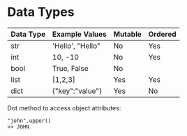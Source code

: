 # Data Types

| Data Type | Example Values | Mutable | Ordered |
| --- | --- |---|---|
| str | 'Hello', "Hello" | No | Yes |
|int| 10, -10 | No | Yes |
|bool | True, False | No |
|list | [1,2,3] | Yes | Yes |
|dict | {"key":"value"} | Yes | No |


Dot method to access object attributes:
``` 
"john".upper()
>> JOHN
```
